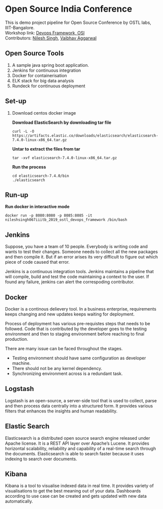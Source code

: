 # Open Source India Conference
This is demo project pipeline for Open Source Conference by OSTL labs, IIIT-Bangalore.</br>
Workshop link: [Devops Framework, OSI](https://www.opensourceindia.in/devops-framework-in-practice/) </br>
Contributors: [Nilesh Singh](https://github.com/nileshsingh067), [Vaibhav Aggarwal](https://github.com/Alakazam03)


## Open Source Tools 

1. A sample java spring boot application.
2. Jenkins for continuous integration
3. Docker for containerisation
4. ELK stack for big data analysis
5. Rundeck for continuous deployment

## Set-up

1. Download centos docker image
   
   **Download ElasticSearch by downloading tar file**

   ```
   curl -L -O https://artifacts.elastic.co/downloads/elasticsearch/elasticsearch-7.4.0-linux-x86_64.tar.gz
   ```

   **Untar to extract the files from tar**

   ```
   tar -xvf elasticsearch-7.4.0-linux-x86_64.tar.gz
   ```

   **Run the process**
   ```
   cd elasticsearch-7.4.0/bin
   ./elasticsearch
    ```

## Run-up

  **Run docker in interactive mode**
```
docker run -p 8080:8080 -p 8085:8085 -it nileshsingh067iiitb_2019_ostl_devops_framework /bin/bash
```

## Jenkins

Suppose, you have a team of 10 people. Everybody is writing code and wants to test their changes. Someone needs to collect all the new packages and then compile it. But if an error arises its very difficult to figure out which piece of code caused that error.</br>

Jenkins is a continuous integration tools. Jenkins maintains a pipeline that will compile, build and test the code maintaining a context to the user. If found any failure, jenkins can alert the correspoding contributor.

## Docker

Docker is a continous delievery tool. 
In a business enterprise, requirements keeps changing and new updates keeps waiting for deployment.

Process of deployment has various pre-requistes steps that needs to be followed. Code that is contributed by the developer goes to the testing environment and then to staging environment before reaching to final production.

There are many issue can be faced throughout the stages.

* Testing environment should have same configuration as developer machine.
* There should not be any kernel dependency.
* Synchronizing environment across is a redundant task.


## Logstash
Logstash is an open-source, a server-side tool that is used to collect, parse and then process data centrally into a structured form. It provides various filters that enhances the insights and human readability.



## Elastic Search 
Elasticsearch is a distributed open source search engine released under Apache license. It is a REST API layer over Apache’s Lucene. It provides horizontal scalability, reliability and capability of a real-time search through the documents. Elasticsearch is able to search faster because it uses indexing to search over documents.


## Kibana 
Kibana is a tool to visualise indexed data in real time. It provides variety of visualisations to get the best meaning out of your data. Dashboards according to use case can be created  and gets updated with new data automatically. 

